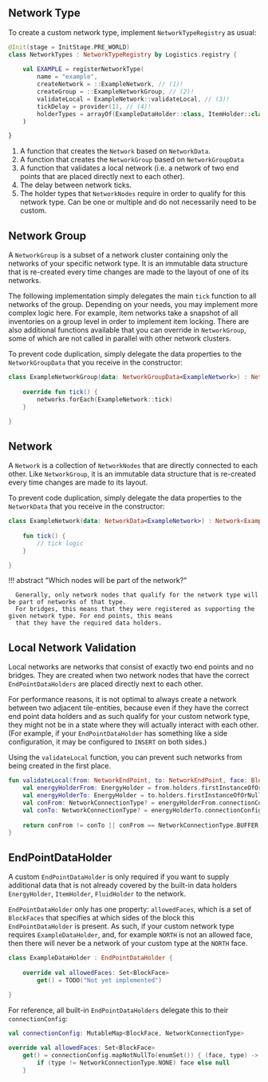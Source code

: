 ## Network Type

To create a custom network type, implement `NetworkTypeRegistry` as usual:

```kotlin
@Init(stage = InitStage.PRE_WORLD)
class NetworkTypes : NetworkTypeRegistry by Logistics.registry {
    
    val EXAMPLE = registerNetworkType(
        name = "example",
        createNetwork = ::ExampleNetwork, // (1)!
        createGroup = ::ExampleNetworkGroup, // (2)!
        validateLocal = ExampleNetwork::validateLocal, // (3)!
        tickDelay = provider(1), // (4)!
        holderTypes = arrayOf(ExampleDataHolder::class, ItemHolder::class) // (5)!
    )

}
```

1. A function that creates the `Network` based on `NetworkData`.
2. A function that creates the `NetworkGroup` based on `NetworkGroupData`
3. A function that validates a local network (i.e. a network of two end points that are placed directly next to each other).
4. The delay between network ticks.
5. The holder types that `NetworkNodes` require in order to qualify for this network type.
   Can be one or multiple and do not necessarily need to be custom.

## Network Group

A `NetworkGroup` is a subset of a network cluster containing only the networks of your specific network type.
It is an immutable data structure that is re-created every time changes are made to the layout of one of its networks.

The following implementation simply delegates the main `tick` function to all networks of the group. Depending on your
needs, you may implement more complex logic here. For example, item networks take a snapshot of all inventories on a
group level in order to implement item locking.
There are also additional functions available that you can override in `NetworkGroup`, some of which are not called in
parallel with other network clusters.

To prevent code duplication, simply delegate the data properties to the `NetworkGroupData` that you receive in the constructor:

```kotlin
class ExampleNetworkGroup(data: NetworkGroupData<ExampleNetwork>) : NetworkGroup<ExampleNetwork>, NetworkGroupData<ExampleNetwork> by data {
    
    override fun tick() {
        networks.forEach(ExampleNetwork::tick)
    }

}
```

## Network

A `Network` is a collection of `NetworkNodes` that are directly connected to each other.
Like `NetworkGroup`, it is an immutable data structure that is re-created every time changes are made to its layout.

To prevent code duplication, simply delegate the data properties to the `NetworkData` that you receive in the constructor:

```kotlin
class ExampleNetwork(data: NetworkData<ExampleNetwork>) : Network<ExampleNetwork>, NetworkData<ExampleNetwork> by data {
    
    fun tick() {
        // tick logic
    }

}
```

!!! abstract "Which nodes will be part of the network?"

      Generally, only network nodes that qualify for the network type will be part of networks of that type.
      For bridges, this means that they were registered as supporting the given network type. For end points, this means
      that they have the required data holders.

## Local Network Validation

Local networks are networks that consist of exactly two end points and no bridges. They are created when two network
nodes that have the correct `EndPointDataHolders` are placed directly next to each other.

For performance reasons, it is not optimal to always create a network between two adjacent tile-entities, because even
if they have the correct end point data holders and as such qualify for your custom network type, they might not be in
a state where they will actually interact with each other. (For example, if your `EndPointDataHolder` has something
like a side configuration, it may be configured to `INSERT` on both sides.)

Using the `validateLocal` function, you can prevent such networks from being created in the first place.

```kotlin title="EnergyNetwork - validateLocal""
fun validateLocal(from: NetworkEndPoint, to: NetworkEndPoint, face: BlockFace): Boolean {
    val energyHolderFrom: EnergyHolder = from.holders.firstInstanceOfOrNull<EnergyHolder>() ?: return false
    val energyHolderTo: EnergyHolder = to.holders.firstInstanceOfOrNull<EnergyHolder>() ?: return false
    val conFrom: NetworkConnectionType? = energyHolderFrom.connectionConfig[face]
    val conTo: NetworkConnectionType? = energyHolderTo.connectionConfig[face.oppositeFace]
    
    return conFrom != conTo || conFrom == NetworkConnectionType.BUFFER
}
```


## EndPointDataHolder

A custom `EndPointDataHolder` is only required if you want to supply additional data that is not already covered
by the built-in data holders `EnergyHolder`, `ItemHolder`, `FluidHolder` to the network.

`EndPointDataHolder` only has one property: `allowedFaces`, which is a set of `BlockFaces` that specifies at which
sides of the block this `EndPointDataHolder` is present. As such, if your custom network type requires `ExampleDataHolder`,
and, for example `NORTH` is not an allowed face, then there will never be a network of your custom type at the `NORTH` face.

```kotlin
class ExampleDataHolder : EndPointDataHolder {
    
    override val allowedFaces: Set<BlockFace>
        get() = TODO("Not yet implemented")
    
}
```

For reference, all built-in `EndPointDataHolders` delegate this to their `connectionConfig`:
```kotlin title="EnergyHolder (built-in), ContainerEndPointDataHolder (built-in)"
val connectionConfig: MutableMap<BlockFace, NetworkConnectionType>

override val allowedFaces: Set<BlockFace>
    get() = connectionConfig.mapNotNullTo(enumSet()) { (face, type) ->
        if (type != NetworkConnectionType.NONE) face else null
    }
```
